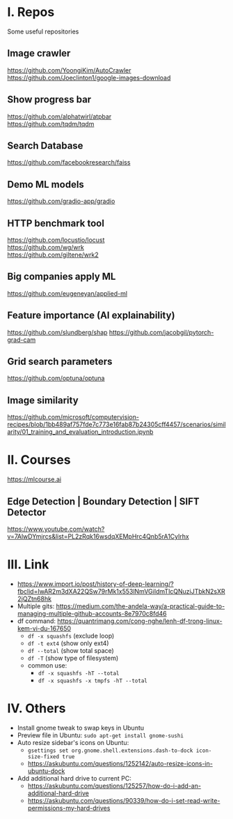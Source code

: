 # I. Repos
Some useful repositories

## Image crawler
https://github.com/YoongiKim/AutoCrawler \
https://github.com/Joeclinton1/google-images-download 

## Show progress bar
https://github.com/alphatwirl/atpbar \
https://github.com/tqdm/tqdm 

## Search Database
https://github.com/facebookresearch/faiss 

## Demo ML models
https://github.com/gradio-app/gradio

## HTTP benchmark tool
https://github.com/locustio/locust \
https://github.com/wg/wrk \
https://github.com/giltene/wrk2

## Big companies apply ML
https://github.com/eugeneyan/applied-ml

## Feature importance (AI explainability) 
https://github.com/slundberg/shap
https://github.com/jacobgil/pytorch-grad-cam

## Grid search parameters
https://github.com/optuna/optuna

## Image similarity
https://github.com/microsoft/computervision-recipes/blob/1bb489af757fde7c773e16fab87b24305cff4457/scenarios/similarity/01_training_and_evaluation_introduction.ipynb

# II. Courses
https://mlcourse.ai

## Edge Detection | Boundary Detection | SIFT Detector
https://www.youtube.com/watch?v=7AlwDYmjrcs&list=PL2zRqk16wsdqXEMpHrc4Qnb5rA1Cylrhx

# III. Link
- https://www.import.io/post/history-of-deep-learning/?fbclid=IwAR2m3dXA22QSw79rMk1x553lNmVGiIdmTlcQNuziJTbkN2sXR2jQZtn68hk
- Multiple gits: https://medium.com/the-andela-way/a-practical-guide-to-managing-multiple-github-accounts-8e7970c8fd46
- df command: https://quantrimang.com/cong-nghe/lenh-df-trong-linux-kem-vi-du-167650
  - `df -x squashfs` (exclude loop)
  - `df -t ext4` (show only ext4)
  - `df --total` (show total space)
  - `df -T` (show type of filesystem)
  - common use:
    - `df -x squashfs -hT --total`
    - `df -x squashfs -x tmpfs -hT --total`

# IV. Others
- Install gnome tweak to swap keys in Ubuntu
- Preview file in Ubuntu: `sudo apt-get install gnome-sushi`
- Auto resize sidebar's icons on Ubuntu:
  + `gsettings set org.gnome.shell.extensions.dash-to-dock icon-size-fixed true`
  + https://askubuntu.com/questions/1252142/auto-resize-icons-in-ubuntu-dock
- Add additional hard drive to current PC:
  + https://askubuntu.com/questions/125257/how-do-i-add-an-additional-hard-drive
  + https://askubuntu.com/questions/90339/how-do-i-set-read-write-permissions-my-hard-drives
